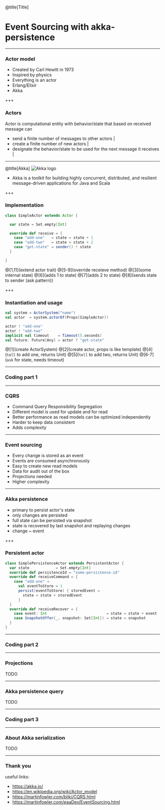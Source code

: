 @title[Title]
# Event Sourcing with akka-persistence

---
### Actor model
- Created by Carl Hewitt in 1973
- Inspired by physics
- Everything is an actor
- Erlang/Elixir
- Akka

+++
### Actors
Actor is computational entity with behavior/state that based on received message can
- send a finite number of messages to other actors |
- create a finite number of new actors |
- designate the behavior/state to be used for the next message it receives |

---
@title[Akka]
![Akka logo](https://akka.io/resources/images/akka_full_color.svg)

* Akka is a toolkit for building highly concurrent, distributed, and resilient message-driven applications for Java and Scala

+++
### Implementation
```scala
class SimpleActor extends Actor {

  var state = Set.empty[Int]

  override def receive = {
    case "add-one"   ⇒ state = state + 1
    case "add-two"   ⇒ state = state + 2
    case "get-state" ⇒ sender() ! state
  }

}
```

@[1,11](extend actor trait)
@[5-9](override receieve method)
@[3](some internal state)
@[6](adds 1 to state)
@[7](adds 2 to state)
@[8](sends state to sender (ask pattern))

+++
### Instantiation and usage
```scala
val system = ActorSystem("name")
val actor  = system.actorOf(Props[SimpleActor])

actor ! "add-one"
actor ! "add-two"
implicit val timeout    = Timeout(5.seconds)
val future: Future[Any] = actor ? "get-state"
```

@[1](create ActorSystem)
@[2](create actor, props is like template)
@[4](`tell` to add one, returns Unit)
@[5](`tell` to add two, returns Unit)
@[6-7](`ask` for state, needs timeout)

---
### Coding part 1

---
### CQRS
- Command Query Responsibility Segregation
- Different model is used for update and for read
- Better performance as read models can be optimized independently
- Harder to keep data consistent
- Adds complexity

---
### Event sourcing
- Every change is stored as an event
- Events are consumed asynchronously
- Easy to create new read models
- Data for audit out of the box
- Projections needed
- Higher complexity

---
### Akka persistence
- primary to persist actor's state
- only changes are persisted
- full state can be persisted via snapshot
- state is recovered by last snapshot and replaying changes
- change ~ event 

+++
### Persistent actor
```scala
class SimplePersistenceActor extends PersistentActor {
  var state            = Set.empty[Int]
  override def persistenceId = "some-persistence-id"
  override def receiveCommand = {
    case "add-one" ⇒
      val eventToStore = 1
      persist(eventToStore) { storedEvent ⇒
        state = state + storedEvent
      }
  }
  override def receiveRecover = {
    case event: Int                           ⇒ state = state + event
    case SnapshotOffer(_, snapshot: Set[Int]) ⇒ state = snapshot
  }
}
```

---
### Coding part 2

---
### Projections
TODO

---
### Akka persistence query
TODO

---
### Coding part 3

---
### About Akka serialization
TODO

---
### Thank you
useful links:
- https://akka.io/
- https://en.wikipedia.org/wiki/Actor_model
- https://martinfowler.com/bliki/CQRS.html
- https://martinfowler.com/eaaDev/EventSourcing.html

